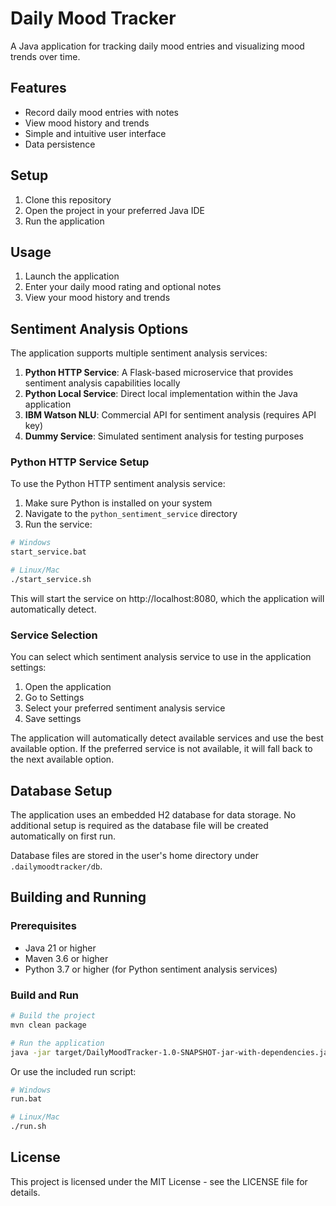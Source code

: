 # Daily Mood Tracker

A Java application for tracking daily mood entries and visualizing mood trends over time.

## Features

- Record daily mood entries with notes
- View mood history and trends
- Simple and intuitive user interface
- Data persistence

## Setup

1. Clone this repository
2. Open the project in your preferred Java IDE
3. Run the application

## Usage

1. Launch the application
2. Enter your daily mood rating and optional notes
3. View your mood history and trends

## Sentiment Analysis Options

The application supports multiple sentiment analysis services:

1. **Python HTTP Service**: A Flask-based microservice that provides sentiment analysis capabilities locally
2. **Python Local Service**: Direct local implementation within the Java application
3. **IBM Watson NLU**: Commercial API for sentiment analysis (requires API key)
4. **Dummy Service**: Simulated sentiment analysis for testing purposes

### Python HTTP Service Setup

To use the Python HTTP sentiment analysis service:

1. Make sure Python is installed on your system
2. Navigate to the `python_sentiment_service` directory
3. Run the service:

```bash
# Windows
start_service.bat

# Linux/Mac
./start_service.sh
```

This will start the service on http://localhost:8080, which the application will automatically detect.

### Service Selection

You can select which sentiment analysis service to use in the application settings:

1. Open the application
2. Go to Settings
3. Select your preferred sentiment analysis service
4. Save settings

The application will automatically detect available services and use the best available option. If the preferred service is not available, it will fall back to the next available option.

## Database Setup

The application uses an embedded H2 database for data storage. No additional setup is required as the database file will be created automatically on first run.

Database files are stored in the user's home directory under `.dailymoodtracker/db`.

## Building and Running

### Prerequisites

- Java 21 or higher
- Maven 3.6 or higher
- Python 3.7 or higher (for Python sentiment analysis services)

### Build and Run

```bash
# Build the project
mvn clean package

# Run the application
java -jar target/DailyMoodTracker-1.0-SNAPSHOT-jar-with-dependencies.jar
```

Or use the included run script:

```bash
# Windows
run.bat

# Linux/Mac
./run.sh
```

## License

This project is licensed under the MIT License - see the LICENSE file for details. 